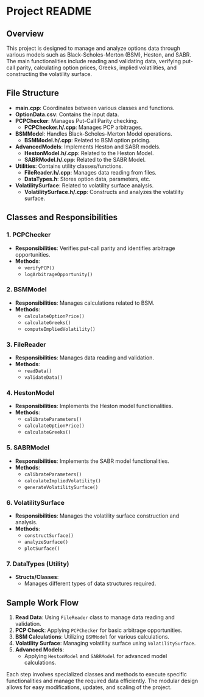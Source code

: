 # Project README

## Overview

This project is designed to manage and analyze options data through various models such as Black-Scholes-Merton (BSM), Heston, and SABR. The main functionalities include reading and validating data, verifying put-call parity, calculating option prices, Greeks, implied volatilities, and constructing the volatility surface.

## File Structure

- **main.cpp**: Coordinates between various classes and functions.
- **OptionData.csv**: Contains the input data.
- **PCPChecker**: Manages Put-Call Parity checking.
  - **PCPChecker.h/.cpp**: Manages PCP arbitrages.
- **BSMModel**: Handles Black-Scholes-Merton Model operations.
  - **BSMModel.h/.cpp**: Related to BSM option pricing.
- **AdvancedModels**: Implements Heston and SABR models.
  - **HestonModel.h/.cpp**: Related to the Heston Model.
  - **SABRModel.h/.cpp**: Related to the SABR Model.
- **Utilities**: Contains utility classes/functions.
  - **FileReader.h/.cpp**: Manages data reading from files.
  - **DataTypes.h**: Stores option data, parameters, etc.
- **VolatilitySurface**: Related to volatility surface analysis.
  - **VolatilitySurface.h/.cpp**: Constructs and analyzes the volatility surface.

## Classes and Responsibilities

### 1. **PCPChecker**
   - **Responsibilities**: Verifies put-call parity and identifies arbitrage opportunities.
   - **Methods**:
     - `verifyPCP()`
     - `logArbitrageOpportunity()`

### 2. **BSMModel**
   - **Responsibilities**: Manages calculations related to BSM.
   - **Methods**:
     - `calculateOptionPrice()`
     - `calculateGreeks()`
     - `computeImpliedVolatility()`

### 3. **FileReader**
   - **Responsibilities**: Manages data reading and validation.
   - **Methods**:
     - `readData()`
     - `validateData()`

### 4. **HestonModel**
   - **Responsibilities**: Implements the Heston model functionalities.
   - **Methods**:
     - `calibrateParameters()`
     - `calculateOptionPrice()`
     - `calculateGreeks()`

### 5. **SABRModel**
   - **Responsibilities**: Implements the SABR model functionalities.
   - **Methods**:
     - `calibrateParameters()`
     - `calculateImpliedVolatility()`
     - `generateVolatilitySurface()`

### 6. **VolatilitySurface**
   - **Responsibilities**: Manages the volatility surface construction and analysis.
   - **Methods**:
     - `constructSurface()`
     - `analyzeSurface()`
     - `plotSurface()`

### 7. **DataTypes (Utility)**
   - **Structs/Classes**:
     - Manages different types of data structures required.

## Sample Work Flow

1. **Read Data**: Using `FileReader` class to manage data reading and validation.
2. **PCP Check**: Applying `PCPChecker` for basic arbitrage opportunities.
3. **BSM Calculations**: Utilizing `BSMModel` for various calculations.
4. **Volatility Surface**: Managing volatility surface using `VolatilitySurface`.
5. **Advanced Models**:
   - Applying `HestonModel` and `SABRModel` for advanced model calculations.

Each step involves specialized classes and methods to execute specific functionalities and manage the required data efficiently. The modular design allows for easy modifications, updates, and scaling of the project.